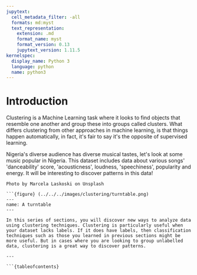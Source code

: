 ```yaml
---
jupytext:
  cell_metadata_filter: -all
  formats: md:myst
  text_representation:
    extension: .md
    format_name: myst
    format_version: 0.13
    jupytext_version: 1.11.5
kernelspec:
  display_name: Python 3
  language: python
  name: python3
---
```


# Introduction

Clustering is a Machine Learning task where it looks to find objects that resemble one another and group these into groups called clusters. What differs clustering from other approaches in machine learning, is that things happen automatically, in fact, it's fair to say it's the opposite of supervised learning. 

Nigeria's diverse audience has diverse musical tastes, let's look at some music popular in Nigeria. This dataset includes data about various songs' 'danceability' score, 'acousticness', loudness, 'speechiness', popularity and energy. It will be interesting to discover patterns in this data!

```{note}
Photo by Marcela Laskoski on Unsplash

```{figure} (../../../images/clustering/turntable.png)
---
name: A turntable
---
  
In this series of sections, you will discover new ways to analyze data using clustering techniques. Clustering is particularly useful when your dataset lacks labels. If it does have labels, then classification techniques such as those you learned in previous sections might be more useful. But in cases where you are looking to group unlabelled data, clustering is a great way to discover patterns.

---

```{tableofcontents}

```
